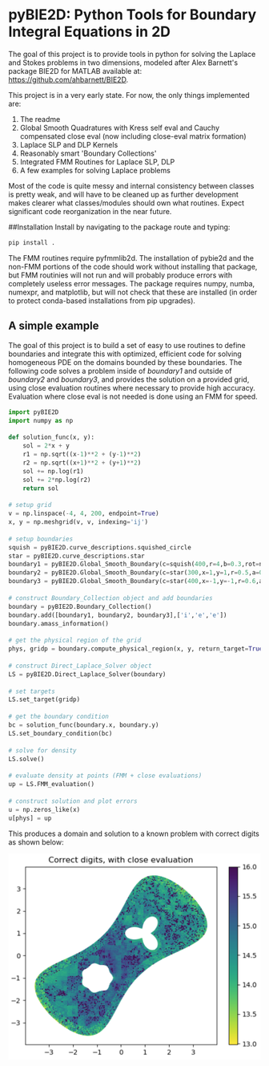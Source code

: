 # pyBIE2D: Python Tools for Boundary Integral Equations in 2D
 
The goal of this project is to provide tools in python for solving the Laplace and Stokes problems in two dimensions, modeled after Alex Barnett's package BIE2D for MATLAB available at: https://github.com/ahbarnett/BIE2D.

This project is in a very early state. For now, the only things implemented are:

1. The readme
2. Global Smooth Quadratures with Kress self eval and Cauchy compensated close eval (now including close-eval matrix formation)
3. Laplace SLP and DLP Kernels
4. Reasonably smart 'Boundary Collections'
5. Integrated FMM Routines for Laplace SLP, DLP
6. A few examples for solving Laplace problems 

Most of the code is quite messy and internal consistency between classes is pretty weak, and will have to be cleaned up as further development makes clearer what classes/modules should own what routines. Expect significant code reorganization in the near future.

##Installation
Install by navigating to the package route and typing:
```bash
pip install .
```
The FMM routines require pyfmmlib2d. The installation of pybie2d and the non-FMM portions of the code should work without installing that package, but FMM routinies will not run and will probably produce errors with completely useless error messages. The package requires numpy, numba, numexpr, and matplotlib, but will not check that these are installed (in order to protect conda-based installations from pip upgrades).

## A simple example

The goal of this project is to build a set of easy to use routines to define boundaries and integrate this with optimized, efficient code for solving homogeneous PDE on the domains bounded by these boundaries. The following code solves a problem inside of *boundary1* and outside of *boundary2* and *boundary3*, and provides the solution on a provided grid, using close evaluation routines where necessary to provide high accuracy. Evaluation where close eval is not needed is done using an FMM for speed.

```python
import pyBIE2D
import numpy as np

def solution_func(x, y):
	sol = 2*x + y
	r1 = np.sqrt((x-1)**2 + (y-1)**2)
	r2 = np.sqrt((x+1)**2 + (y+1)**2)
	sol += np.log(r1)
	sol += 2*np.log(r2)
	return sol

# setup grid
v = np.linspace(-4, 4, 200, endpoint=True)
x, y = np.meshgrid(v, v, indexing='ij')

# setup boundaries
squish = pyBIE2D.curve_descriptions.squished_circle
star = pyBIE2D.curve_descriptions.star
boundary1 = pyBIE2D.Global_Smooth_Boundary(c=squish(400,r=4,b=0.3,rot=np.pi/4.0))
boundary2 = pyBIE2D.Global_Smooth_Boundary(c=star(300,x=1,y=1,r=0.5,a=0.6,f=3,rot=np.pi/3.0))
boundary3 = pyBIE2D.Global_Smooth_Boundary(c=star(400,x=-1,y=-1,r=0.6,a=0.06,f=7,rot=0.0))

# construct Boundary_Collection object and add boundaries
boundary = pyBIE2D.Boundary_Collection()
boundary.add([boundary1, boundary2, boundary3],['i','e','e'])
boundary.amass_information()

# get the physical region of the grid
phys, gridp = boundary.compute_physical_region(x, y, return_target=True)

# construct Direct_Laplace_Solver object
LS = pyBIE2D.Direct_Laplace_Solver(boundary)

# set targets
LS.set_target(gridp)

# get the boundary condition
bc = solution_func(boundary.x, boundary.y)
LS.set_boundary_condition(bc)

# solve for density
LS.solve()

# evaluate density at points (FMM + close evaluations)
up = LS.FMM_evaluation()

# construct solution and plot errors
u = np.zeros_like(x)
u[phys] = up
```

This produces a domain and solution to a known problem with correct digits as shown below:

![Solution](digits.png?raw=true "Title")
